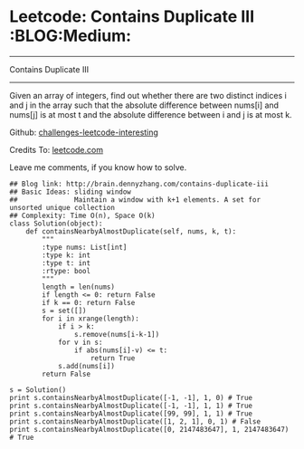 # Leetcode: Contains Duplicate III     :BLOG:Medium:


---

Contains Duplicate III  

---

Given an array of integers, find out whether there are two distinct indices i and j in the array such that the absolute difference between nums[i] and nums[j] is at most t and the absolute difference between i and j is at most k.  

Github: [challenges-leetcode-interesting](https://github.com/DennyZhang/challenges-leetcode-interesting/tree/master/contains-duplicate-iii)  

Credits To: [leetcode.com](https://leetcode.com/problems/contains-duplicate-iii/description/)  

Leave me comments, if you know how to solve.  

    ## Blog link: http://brain.dennyzhang.com/contains-duplicate-iii
    ## Basic Ideas: sliding window
    ##              Maintain a window with k+1 elements. A set for unsorted unique collection
    ## Complexity: Time O(n), Space O(k)
    class Solution(object):
        def containsNearbyAlmostDuplicate(self, nums, k, t):
            """
            :type nums: List[int]
            :type k: int
            :type t: int
            :rtype: bool
            """
            length = len(nums)
            if length <= 0: return False
            if k == 0: return False
            s = set([])
            for i in xrange(length):
                if i > k:
                    s.remove(nums[i-k-1])
                for v in s:
                    if abs(nums[i]-v) <= t:
                        return True
                s.add(nums[i])
            return False
    
    s = Solution()
    print s.containsNearbyAlmostDuplicate([-1, -1], 1, 0) # True
    print s.containsNearbyAlmostDuplicate([-1, -1], 1, 1) # True
    print s.containsNearbyAlmostDuplicate([99, 99], 1, 1) # True
    print s.containsNearbyAlmostDuplicate([1, 2, 1], 0, 1) # False
    print s.containsNearbyAlmostDuplicate([0, 2147483647], 1, 2147483647) # True